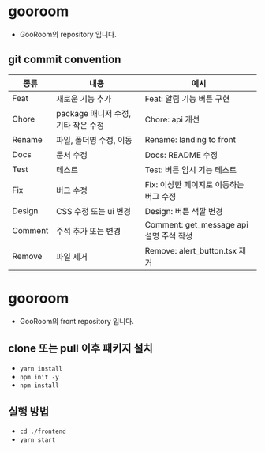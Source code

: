 # gooroom

- GooRoom의 repository 입니다.

## git commit convention

| 종류    | 내용                                | 예시                                    |
| ------- | ----------------------------------- | --------------------------------------- |
| Feat    | 새로운 기능 추가                    | Feat: 알림 기능 버튼 구현               |
| Chore   | package 매니저 수정, 기타 작은 수정 | Chore: api 개선                         |
| Rename  | 파일, 폴더명 수정, 이동             | Rename: landing to front                |
| Docs    | 문서 수정                           | Docs: README 수정                       |
| Test    | 테스트                              | Test: 버튼 임시 기능 테스트             |
| Fix     | 버그 수정                           | Fix: 이상한 페이지로 이동하는 버그 수정 |
| Design  | CSS 수정 또는 ui 변경               | Design: 버튼 색깔 변경                  |
| Comment | 주석 추가 또는 변경                 | Comment: get_message api 설명 주석 작성 |
| Remove  | 파일 제거                           | Remove: alert_button.tsx 제거           |

# gooroom

- GooRoom의 front repository 입니다.

## clone 또는 pull 이후 패키지 설치

- `yarn install`
- `npm init -y`
- `npm install`

## 실행 방법

- `cd ./frontend`
- `yarn start`
